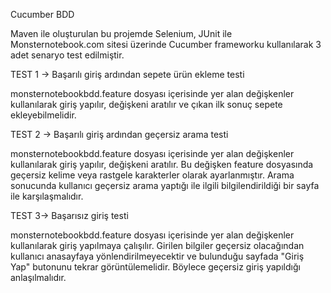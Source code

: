 Cucumber BDD


Maven ile oluşturulan bu projemde Selenium, JUnit ile Monsternotebook.com sitesi üzerinde Cucumber frameworku kullanılarak 3 adet senaryo test edilmiştir.

TEST 1 -> Başarılı giriş ardından sepete ürün ekleme testi

monsternotebookbdd.feature dosyası içerisinde yer alan değişkenler kullanılarak giriş yapılır, <itemname> değişkeni aratılır ve çıkan ilk sonuç sepete ekleyebilmelidir.
  
TEST 2 -> Başarılı giriş ardından geçersiz arama testi
  
monsternotebookbdd.feature dosyası içerisinde yer alan değişkenler kullanılarak giriş yapılır, <itemname> değişkeni aratılır. Bu değişken feature dosyasında geçersiz kelime veya rastgele karakterler olarak ayarlanmıştır. Arama sonucunda kullanıcı geçersiz arama yaptığı ile ilgili bilgilendirildiği bir sayfa ile karşılaşmalıdır.
 
TEST 3-> Başarısız giriş testi
  
monsternotebookbdd.feature dosyası içerisinde yer alan değişkenler kullanılarak giriş yapılmaya çalışılır. Girilen bilgiler geçersiz olacağından kullanıcı anasayfaya yönlendirilmeyecektir ve bulunduğu sayfada "Giriş Yap" butonunu tekrar görüntülemelidir. Böylece geçersiz giriş yapıldığı anlaşılmalıdır.
